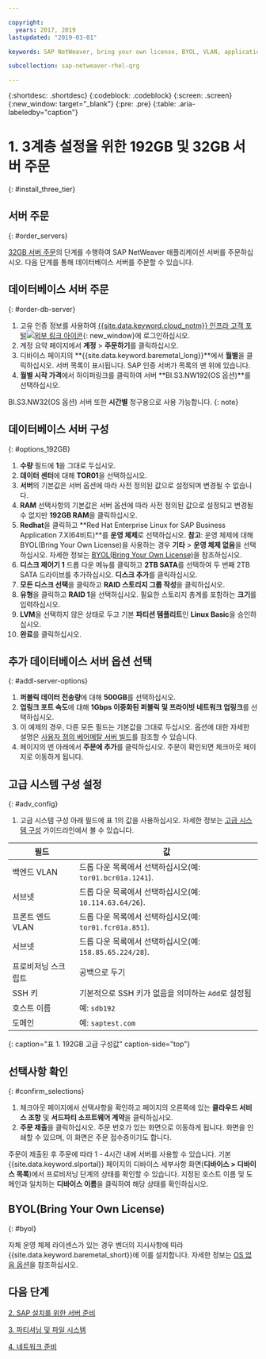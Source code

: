 ```yaml
---

copyright:
  years: 2017, 2019
lastupdated: "2019-03-01"

keywords: SAP NetWeaver, bring your own license, BYOL, VLAN, application server, database server, three-tier, SAP certified servers

subcollection: sap-netweaver-rhel-qrg

---
```


{:shortdesc: .shortdesc}
{:codeblock: .codeblock}
{:screen: .screen}
{:new_window: target="_blank"}
{:pre: .pre}
{:table: .aria-labeledby="caption"}

# 1. 3계층 설정을 위한 192GB 및 32GB 서버 주문
{: #install_three_tier}

## 서버 주문
{: #order_servers}

[32GB 서버 주문](/docs/infrastructure/sap-netweaver-rhel-qrg?topic=sap-netweaver-rhel-qrg-install_32GB#order_32GB)의 단계를 수행하여 SAP NetWeaver 애플리케이션 서버를 주문하십시오. 다음 단계를 통해 데이터베이스 서버를 주문할 수 있습니다.

## 데이터베이스 서버 주문
{: #order-db-server}

1. 고유 인증 정보를 사용하여 [{{site.data.keyword.cloud_notm}} 인프라 고객 포털![외부 링크 아이콘](../icons/launch-glyph.svg "외부 링크 아이콘")](https://control.softlayer.com){: new_window}에 로그인하십시오.
2. 계정 요약 페이지에서 **계정** > **주문하기**를 클릭하십시오.
3. 디바이스 페이지의 **{{site.data.keyword.baremetal_long}}**에서 **월별**을 클릭하십시오. 서버 목록이 표시됩니다. SAP 인증 서버가 목록의 맨 위에 있습니다.
4. **월별 시작 가격**에서 하이퍼링크를 클릭하여 서버 **BI.S3.NW192(OS 옵션)**를 선택하십시오.

BI.S3.NW32(OS 옵션) 서버 또한 **시간별** 청구용으로 사용 가능합니다.
{: note}

## 데이터베이스 서버 구성
{: #options_192GB}

1. **수량** 필드에 **1**을 그대로 두십시오.
2. **데이터 센터**에 대해 **TOR01**을 선택하십시오.
3. **서버**의 기본값은 서버 옵션에 따라 사전 정의된 값으로 설정되며 변경될 수 없습니다.
4. **RAM** 선택사항의 기본값은 서버 옵션에 따라 사전 정의된 값으로 설정되고 변경될 수 없지만 **192GB RAM**을 클릭하십시오.
5. **Redhat**을 클릭하고 **Red Hat Enterprise Linux for SAP Business Application 7.X(64비트)**를 **운영 체제**로 선택하십시오. **참고**: 운영 체제에 대해 BYOL(Bring Your Own License)을 사용하는 경우 **기타** > **운영 체제 없음**을 선택하십시오. 자세한 정보는 [BYOL(Bring Your Own License)](#byol)을 참조하십시오.
6. **디스크 제어기 1** 드롭 다운 메뉴를 클릭하고 **2TB SATA**를 선택하여 두 번째 2TB SATA 드라이브를 추가하십시오. **디스크 추가**를 클릭하십시오.
7. **모든 디스크 선택**을 클릭하고 **RAID 스토리지 그룹 작성**을 클릭하십시오.
8. **유형**을 클릭하고 **RAID 1**을 선택하십시오. 필요한 스토리지 총계를 포함하는 **크기**를 입력하십시오.
9. **LVM**을 선택하지 않은 상태로 두고 기본 **파티션 템플리트**인 **Linux Basic**을 승인하십시오.
10. **완료**를 클릭하십시오.

## 추가 데이터베이스 서버 옵션 선택
{: #addl-server-options}

1. **퍼블릭 데이터 전송량**에 대해 **500GB**를 선택하십시오.
2. **업링크 포트 속도**에 대해 **1Gbps 이중화된 퍼블릭 및 프라이빗 네트워크 업링크**를 선택하십시오.
3. 이 예제의 경우, 다른 모든 필드는 기본값을 그대로 두십시오. 옵션에 대한 자세한 설명은 [사용자 정의 베어메탈 서버 빌드](/docs/bare-metal?topic=bare-metal-ordering-baremetal-server#addl-server-options)를 참조할 수 있습니다.
4.	페이지의 맨 아래에서 **주문에 추가**를 클릭하십시오. 주문이 확인되면 체크아웃 페이지로 이동하게 됩니다.

## 고급 시스템 구성 설정
{: #adv_config}

1. 고급 시스템 구성 아래 필드에 표 1의 값을 사용하십시오. 자세한 정보는 [고급 시스템 구성](/docs/bare-metal?topic=bare-metal-ordering-baremetal-server#adv-system-config) 가이드라인에서 볼 수 있습니다.

|              필드               |값                                                           |
| -------------------------------- | -------------------------------------------------------------------- |
|백엔드 VLAN                      | 드롭 다운 목록에서 선택하십시오(예: `tor01.bcr01a.1241`).     |
|서브넷                            | 드롭 다운 목록에서 선택하십시오(예: `10.114.63.64/26`).       |
|프론트 엔드 VLAN                     | 드롭 다운 목록에서 선택하십시오(예: `tor01.fcr01a.851`).      |
|서브넷                            | 드롭 다운 목록에서 선택하십시오(예: `158.85.65.224/28`).      |
|프로비저닝 스크립트                 | 공백으로 두기                                                          |
|SSH 키                          | 기본적으로 SSH 키가 없음을 의미하는 `Add`로 설정됨                            |
|호스트 이름                          | 예: `sdb192`                                                |
|도메인                            | 예: `saptest.com`                                           |
{: caption="표 1. 192GB 고급 구성값" caption-side="top"}  

## 선택사항 확인
{: #confirm_selections}

1. 체크아웃 페이지에서 선택사항을 확인하고 페이지의 오른쪽에 있는 **클라우드 서비스 조항** 및 **서드파티 소프트웨어 계약**을 클릭하십시오.
2. **주문 제출**을 클릭하십시오. 주문 번호가 있는 화면으로 이동하게 됩니다. 화면을 인쇄할 수 있으며, 이 화면은 주문 접수증이기도 합니다.

주문이 제출된 후 주문에 따라 1 - 4시간 내에 서버를 사용할 수 있습니다. 기본 {{site.data.keyword.slportal}} 페이지의 디바이스 세부사항 화면(**디바이스 > 디바이스 목록**)에서 프로비저닝 단계의 상태를 확인할 수 있습니다. 지정된 호스트 이름 및 도메인과 일치하는 **디바이스 이름**을 클릭하여 해당 상태를 확인하십시오.

## BYOL(Bring Your Own License)
{: #byol}

자체 운영 체제 라이센스가 있는 경우 벤더의 지시사항에 따라 {{site.data.keyword.baremetal_short}}에 이를 설치합니다. 자세한 정보는 [OS 없음 옵션](/docs/bare-metal?topic=bare-metal-bm-no-os#bm-no-os)을 참조하십시오.

## 다음 단계

  [2. SAP 설치를 위한 서버 준비](/docs/infrastructure/sap-netweaver-rhel-qrg?topic=sap-netweaver-rhel-qrg-prepare_256GB)

  [3. 파티셔닝 및 파일 시스템](/docs/infrastructure/sap-netweaver-rhel-qrg?topic=sap-netweaver-rhel-qrg-3-partitioning-and-file-systems)

  [4. 네트워크 준비](/docs/infrastructure/sap-netweaver-rhel-qrg?topic=sap-netweaver-rhel-qrg-network#network)
